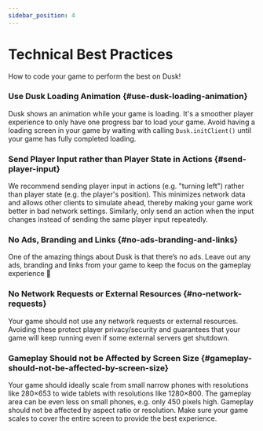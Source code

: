 ```yaml
---
sidebar_position: 4
---
```


# Technical Best Practices

How to code your game to perform the best on Dusk!

### Use Dusk Loading Animation {#use-dusk-loading-animation}

Dusk shows an animation while your game is loading. It's a smoother player experience to only have one progress bar to load your game. Avoid having a loading screen in your game by waiting with calling `Dusk.initClient()` until your game has fully completed loading.

### Send Player Input rather than Player State in Actions {#send-player-input}

We recommend sending player input in actions (e.g. "turning left") rather than player state (e.g. the player's position). This minimizes network data and allows other clients to simulate ahead, thereby making your game work better in bad network settings. Similarly, only send an action when the input changes instead of sending the same player input repeatedly.

### No Ads, Branding and Links {#no-ads-branding-and-links}

One of the amazing things about Dusk is that there’s no ads. Leave out any ads, branding and links from your game to keep the focus on the gameplay experience 🧘

### No Network Requests or External Resources {#no-network-requests}

Your game should not use any network requests or external resources. Avoiding these protect player privacy/security and guarantees that your game will keep running even if some external servers get shutdown.

### Gameplay Should not be Affected by Screen Size {#gameplay-should-not-be-affected-by-screen-size}

Your game should ideally scale from small narrow phones with resolutions like 280×653 to wide tablets with resolutions like 1280×800. The gameplay area can be even less on small phones, e.g. only 450 pixels high. Gameplay should not be affected by aspect ratio or resolution. Make sure your game scales to cover the entire screen to provide the best experience.